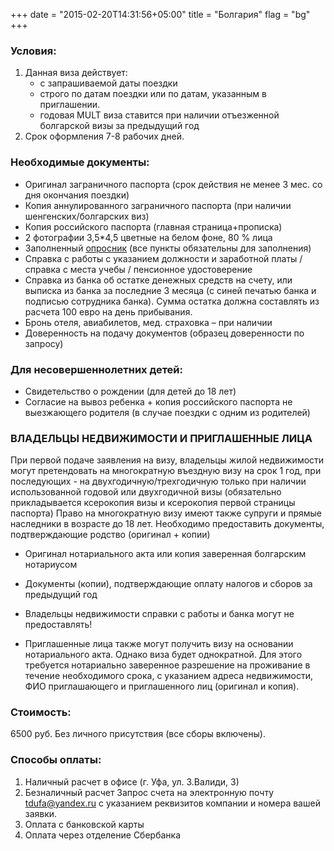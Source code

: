 +++
date = "2015-02-20T14:31:56+05:00"
title = "Болгария"
flag = "bg"
+++


### Условия:

1. Данная виза действует:
   * с запрашиваемой даты поездки
   * строго по датам поездки или по датам, указанным в приглашении.
   * годовая MULT виза ставится при наличии отъезженной болгарской визы за предыдущий год
2. Срок оформления 7-8 рабочих дней.
### Необходимые документы:

* Оригинал заграничного паспорта (срок действия не менее 3 мес. со дня окончания поездки)
* Копия аннулированного заграничного паспорта (при наличии шенгенских/болгарских виз)
* Копия российского паспорта (главная страница+прописка)
* 2 фотографии 3,5*4,5 цветные на белом фоне, 80 % лица
* Заполненный [опросник](/forms/Opros-Shengen.doc) (все пункты обязательны для заполнения)
* Справка с работы с указанием должности и заработной платы /справка с места учебы / пенсионное удостоверение
* Справка из банка об остатке денежных средств на счету, или выписка из банка за последние 3 месяца (с синей печатью банка и подписью сотрудника банка). Сумма остатка должна составлять из расчета 100 евро на день прибывания.
* Бронь отеля, авиабилетов, мед. страховка – при наличии
* Доверенность на подачу документов (образец доверенности по запросу)

### Для несовершеннолетних детей:
* Свидетельство о рождении (для детей до 18 лет)
* Согласие на вывоз ребенка + копия российского паспорта не выезжающего родителя (в случае поездки с одним из родителей)

### ВЛАДЕЛЬЦЫ НЕДВИЖИМОСТИ И ПРИГЛАШЕННЫЕ ЛИЦА
При первой подаче заявления на визу, владельцы жилой недвижимости могут претендовать на многократную въездную
визу на срок 1 год, при последующих - на двухгодичную/трехгодичную только при наличии использованной
годовой или двухгодичной визы (обязательно прикладывается ксерокопия визы и ксерокопия первой страницы паспорта)
Право на многократную визу имеют также супруги и прямые наследники в возрасте до 18 лет. Необходимо предоставить
документы, подтверждающие родство (оригинал + копии)
* Оригинал нотариального акта или копия заверенная болгарским нотариусом
* Документы (копии), подтверждающие оплату налогов и сборов за предыдущий год
* Владельцы недвижимости справки с работы и банка могут не предоставлять!


* Приглашенные лица также могут получить визу на основании нотариального акта. Однако виза будет однократной.
Для этого требуется нотариально заверенное разрешение на проживание в течение необходимого срока, с
указанием адреса недвижимости, ФИО приглашающего и приглашенного лиц (оригинал и копия).

### Стоимость: 
 6500 руб. Без личного присутствия (все сборы включены).
 

### Способы оплаты:

1. Наличный расчет в офисе (г. Уфа, ул. З.Валиди, 3)
2. Безналичный расчет 
Запрос счета на электронную почту tdufa@yandex.ru  с указанием реквизитов компании и номера вашей заявки. 
3. Оплата с банковской карты
4. Оплата через отделение Сбербанка
